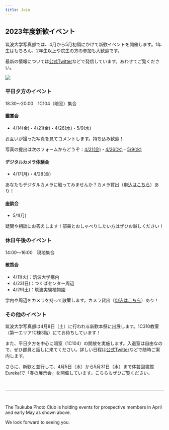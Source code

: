 ```yaml
---
title: Join
---
```


## 2023年度新歓イベント

筑波大学写真部では、4月から5月初頭にかけて新歓イベントを開催します。1年生はもちろん、2年生以上や院生の方の参加も大歓迎です。

最新の情報については[公式Twitter](https://twitter.com/tsukuba_photo)などで発信しています。あわせてご覧ください。

![](/img/写真部新歓カレンダー2023.png)

### 平日夕方のイベント

18:30～20:00　1C104（暗室）集合

#### 鑑賞会

* 4/14(金)・4/21(金)・4/26(水)・5/9(水)

お互いが撮った写真を見てコメントします。持ち込み歓迎！

写真の提出は次のフォームからどうぞ：[4/21(金)](https://forms.gle/5fAw8Gxnv9DAwXMA8)・[4/26(水)](https://forms.gle/HwECcWKyQ3iZEGHc9)・[5/9(水)](https://forms.gle/dHZ1WppTfCaR83zp9)

#### デジタルカメラ体験会

* 4/17(月)・4/28(金)

あなたもデジタルカメラに触ってみませんか？カメラ貸出（[申込はこちら](https://forms.gle/ZTfhPLiWG6naEZGq7)）あり！

#### 座談会

* 5/1(月)

疑問や相談にお答えします！部員とおしゃべりしたい方はぜひお越しください！

### 休日午後のイベント

14:00～16:00　現地集合

#### 散策会

* 4/11(火)：筑波大学構内
* 4/23(日)：つくばセンター周辺
* 4/29(土)：筑波実験植物園

学内や周辺をカメラを持って散策します。カメラ貸出（[申込はこちら](https://forms.gle/ZTfhPLiWG6naEZGq7)）あり！

### その他のイベント

筑波大学写真部は4月8日（土）に行われる新歓本祭に出展します。1C310教室（第一エリア1C棟3階）にてお待ちしています！

また、平日夕方を中心に暗室（1C104）の開放を実施します。入退室は自由なので、ぜひ部員と話しに来てください。詳しい日程は[公式Twitter](https://twitter.com/tsukuba_photo)などで随時ご案内します。

さらに、新歓と並行して、4月5日（水）から5月31日（水）まで体芸図書館Eureka!で「春の展示会」を開催しています。こちらもぜひご覧ください。

<br />
<hr />
<br />

The Tsukuba Photo Club is holding events for prospective members in April and early May as shown above.

We look forward to seeing you.
